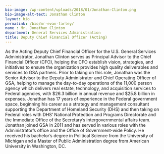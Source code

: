 ```yaml
---
bio-image: /wp-content/uploads/2018/01/Jonathan-Clinton.png
bio-image-alt-text: Jonathan Clinton
layout: bio
permalink: /bio/mr-evan-farley/
name : Mr. Jonathan Clinton
department: General Services Administration
title: Deputy Chief Financial Officer (Acting)
---
```

   As the Acting Deputy Chief Financial Officer for the U.S. General Services Administrator, Jonathan Clinton serves as Principal Advisor to the Chief Financial Officer (CFO), helping the CFO establish vision, strategies, and initiatives to ensure the organization provides high quality deliverables and services to GSA partners. Prior to taking on this role, Jonathan was the Senior Advisor to the Deputy Administrator and Chief Operating Officer of GSA, helping to manage the day-to-day operations of the 11,000 person agency which delivers real estate, technology, and acquisition services to Federal agencies, with $26.3 billion in annual revenue and $25.8 billion in expenses. Jonathan has 17 years of experience in the Federal government space, beginning his career as a strategy and management consultant supporting the Department of Homeland Security (DHS) and then taking on Federal roles with DHS’ National Protection and Programs Directorate and the Immediate Office of the Secretary’s intergovernmental affairs team. Jonathan joined GSA in 2011 and has served in various roles with the Administrator’s office and the Office of Government-wide Policy. He received his bachelor’s degree in Political Science from the University of Michigan and a Master of Public Administration degree from American University in Washington, DC.

